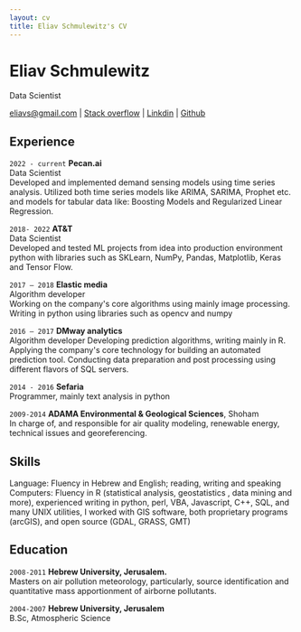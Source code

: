 ```yaml
---
layout: cv
title: Eliav Schmulewitz's CV
---
```

# Eliav Schmulewitz
Data Scientist

<div id="webaddress">
<a target="_blank" rel="noopener noreferrer" href="mailto:eliavs@gmail.com">eliavs@gmail.com</a>
| <a target="_blank" rel="noopener noreferrer" href="https://stackoverflow.com/users/397521/eliavs">Stack overflow</a>
|  <a target="_blank" rel="noopener noreferrer" href="https://stackoverflow.com/users/397521/eliavs">Linkdin</a>
 | <a target="_blank" rel="noopener noreferrer" href="https://stackoverflow.com/users/397521/eliavs">Github</a>
</div>


## Experience

 `2022 - current` **Pecan.ai**  
Data Scientist  
Developed and implemented demand sensing models using time series analysis.
Utilized both time series models like ARIMA, SARIMA, Prophet etc. and models for tabular data like: Boosting Models and Regularized Linear Regression. 

 `2018- 2022` **AT&T**   
Data Scientist   
Developed and tested ML projects from idea  into production environment 
python with libraries such as SKLearn, NumPy, Pandas, Matplotlib, Keras and Tensor Flow.

 `2017 – 2018` **Elastic media**   
Algorithm developer  
 Working on the company's core algorithms using mainly image processing. Writing in python using libraries  such as   opencv and numpy
  
 `2016 – 2017` **DMway analytics**   
 Algorithm developer
Developing prediction algorithms, writing mainly in R. 
Applying the company's core technology for building an automated prediction tool. 
Conducting data preparation and post processing using different flavors of SQL servers.
  
 `2014 - 2016`  **Sefaria**   
Programmer, mainly text analysis in python

 `2009-2014` **ADAMA Environmental & Geological Sciences**, Shoham  
In charge of, and responsible for air quality modeling, renewable energy, technical issues and
georeferencing.


## Skills

Language: Fluency in Hebrew and English; reading, writing and speaking  
Computers: Fluency in R (statistical analysis, geostatistics , data mining and more), experienced writing in python, perl, VBA, Javascript, C++, SQL, and many UNIX utilities, I worked with GIS software, both proprietary programs (arcGIS), and open source (GDAL, GRASS, GMT)



## Education

`2008-2011`
__Hebrew University, Jerusalem.__  
Masters on air pollution meteorology, particularly, source identification and quantitative
mass apportionment of airborne pollutants.

`2004-2007`
__Hebrew University, Jerusalem__  
B.Sc, Atmospheric Science


<!-- ### Footer

Last updated: March, 2024 -->


